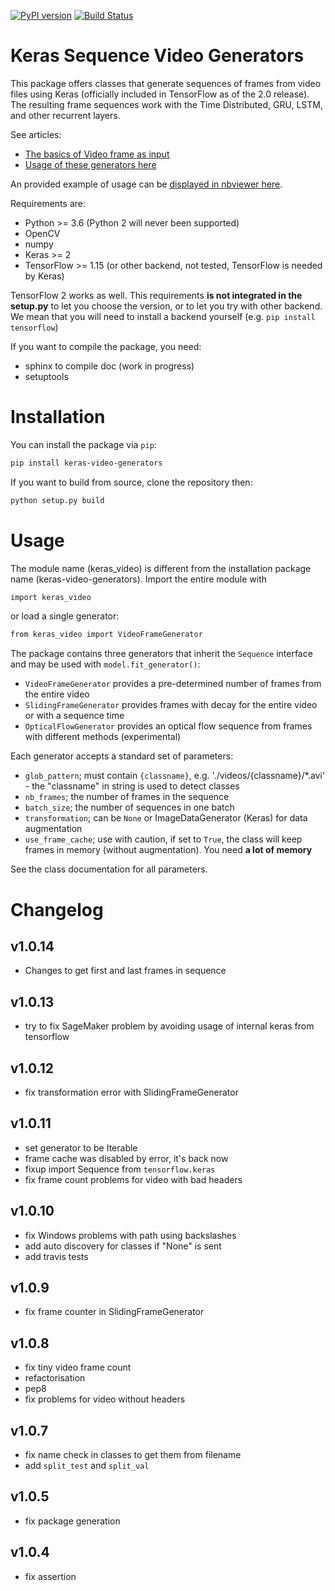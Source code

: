 [![PyPI version](https://badge.fury.io/py/keras-video-generators.svg)](https://pypi.org/project/keras-video-generators/) [![Build Status](https://travis-ci.org/metal3d/keras-video-generators.svg?branch=master)](https://travis-ci.org/metal3d/keras-video-generators)

# Keras Sequence Video Generators

This package offers classes that generate sequences of frames from video files using Keras (officially included in TensorFlow as of the 2.0 release). The resulting frame sequences work with the Time Distributed, GRU, LSTM, and other recurrent layers.

See articles:

- [The basics of Video frame as input](https://medium.com/smileinnovation/how-to-work-with-time-distributed-data-in-a-neural-network-b8b39aa4ce00)
- [Usage of these generators here](https://medium.com/smileinnovation/training-neural-network-with-image-sequence-an-example-with-video-as-input-c3407f7a0b0f)

An provided example of usage can be [displayed in nbviewer here](https://nbviewer.jupyter.org/github/metal3d/keras-video-generators/blob/master/Example%20of%20usage.ipynb).

Requirements are:

- Python >= 3.6 (Python 2 will never been supported)
- OpenCV
- numpy
- Keras >= 2
- TensorFlow >= 1.15 (or other backend, not tested, TensorFlow is needed by Keras)

TensorFlow 2 works as well. This requirements **is not integrated in the setup.py** to let you choose the version, or to let you try with other backend. We mean that you will need to install a backend yourself (e.g. `pip install tensorflow`)

If you want to compile the package, you need:

- sphinx to compile doc (work in progress)
- setuptools

# Installation

You can install the package via `pip`:

```bash
pip install keras-video-generators
```

If you want to build from source, clone the repository then:

```bash
python setup.py build
```

# Usage

The module name (keras_video) is different from the installation package name (keras-video-generators). Import the entire module with

```bash
import keras_video
```

or load a single generator:

```bash
from keras_video import VideoFrameGenerator
```

The package contains three generators that inherit the `Sequence` interface and may be used with `model.fit_generator()`:

- `VideoFrameGenerator` provides a pre-determined number of frames from the entire video
- `SlidingFrameGenerator` provides frames with decay for the entire video or with a sequence time
- `OpticalFlowGenerator` provides an optical flow sequence from frames with different methods (experimental)

Each generator accepts a standard set of parameters:

- `glob_pattern`; must contain `{classname}`, e.g. './videos/{classname}/*.avi' - the "classname" in string is used to detect classes
- `nb_frames`; the number of frames in the sequence
- `batch_size`; the number of sequences in one batch
- `transformation`; can be `None` or ImageDataGenerator (Keras) for data augmentation
- `use_frame_cache`; use with caution, if set to `True`, the class will keep frames in memory (without augmentation). You need **a lot of memory**

See the class documentation for all parameters.


# Changelog

## v1.0.14
- Changes to get first and last frames in sequence

## v1.0.13
- try to fix SageMaker problem by avoiding usage of internal keras from tensorflow

## v1.0.12
- fix transformation error with SlidingFrameGenerator

## v1.0.11
- set generator to be Iterable
- frame cache was disabled by error, it's back now
- fixup import Sequence from `tensorflow.keras`
- fix frame count problems for video with bad headers

## v1.0.10
- fix Windows problems with path using backslashes
- add auto discovery for classes if "None" is sent
- add travis tests


## v1.0.9
- fix frame counter in SlidingFrameGenerator

## v1.0.8
- fix tiny video frame count
- refactorisation
- pep8
- fix problems for video without headers

## v1.0.7
- fix name check in classes to get them from filename
- add `split_test` and `split_val`

## v1.0.5
- fix package generation

## v1.0.4 
- fix assertion

